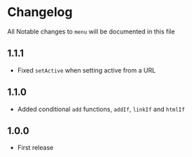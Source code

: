# Changelog

All Notable changes to `menu` will be documented in this file

## 1.1.1
- Fixed `setActive` when setting active from a URL

## 1.1.0
- Added conditional `add` functions, `addIf`, `linkIf` and `htmlIf`

## 1.0.0
- First release
